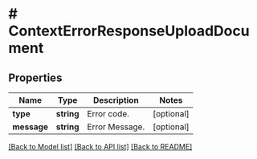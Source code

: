 # # ContextErrorResponseUploadDocument

## Properties

Name | Type | Description | Notes
------------ | ------------- | ------------- | -------------
**type** | **string** | Error code. | [optional]
**message** | **string** | Error Message. | [optional]

[[Back to Model list]](../../README.md#models) [[Back to API list]](../../README.md#endpoints) [[Back to README]](../../README.md)
